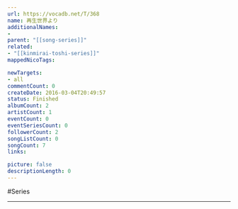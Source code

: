 ```yaml
---
url: https://vocadb.net/T/368
name: 再生世界より
additionalNames: 
- 
parent: "[[song-series]]"
related:
- "[[kinmirai-toshi-series]]"
mappedNicoTags:

newTargets:
- all
commentCount: 0
createDate: 2016-03-04T20:49:57
status: Finished
albumCount: 2
artistCount: 1
eventCount: 0
eventSeriesCount: 0
followerCount: 2
songListCount: 0
songCount: 7
links: 

picture: false
descriptionLength: 0
---
```


#Series



---

